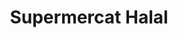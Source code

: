 ---
title: "Supermercat Halal"
url: /lleida/supermercat-halal-carrer-de-la-unio/
shop: comodidad
---